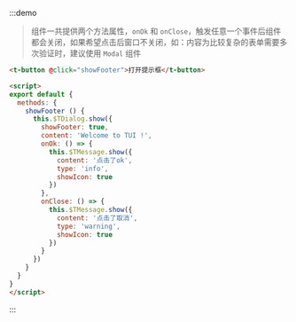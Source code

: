 :::demo
> 组件一共提供两个方法属性，`onOk` 和 `onClose`，触发任意一个事件后组件都会关闭，如果希望点击后窗口不关闭，如：内容为比较复杂的表单需要多次验证时，建议使用 `Modal` 组件
```html
<t-button @click="showFooter">打开提示框</t-button>

<script>
export default {
  methods: {
    showFooter () {
      this.$TDialog.show({
        showFooter: true,
        content: 'Welcome to TUI !',
        onOk: () => {
          this.$TMessage.show({
            content: '点击了ok',
            type: 'info',
            showIcon: true
          })
        },
        onClose: () => {
          this.$TMessage.show({
            content: '点击了取消',
            type: 'warning',
            showIcon: true
          })
        }
      })
    }
  }
}
</script>
```
:::
